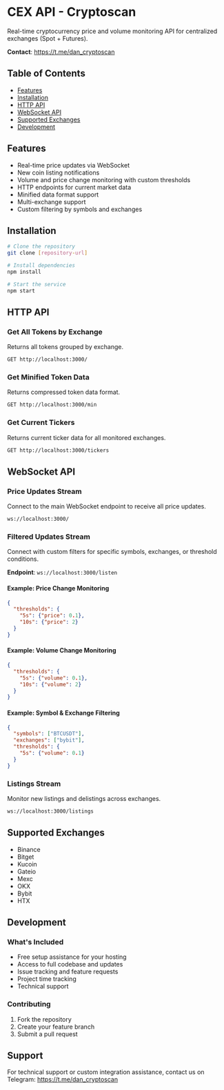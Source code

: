 # CEX API - Cryptoscan

Real-time cryptocurrency price and volume monitoring API for centralized exchanges (Spot + Futures).

**Contact**: https://t.me/dan_cryptoscan

## Table of Contents
- [Features](#features)
- [Installation](#installation)
- [HTTP API](#http-api)
- [WebSocket API](#websocket-api)
- [Supported Exchanges](#supported-exchanges)
- [Development](#development)

## Features
- Real-time price updates via WebSocket
- New coin listing notifications
- Volume and price change monitoring with custom thresholds
- HTTP endpoints for current market data
- Minified data format support
- Multi-exchange support
- Custom filtering by symbols and exchanges

## Installation

```bash
# Clone the repository
git clone [repository-url]

# Install dependencies
npm install

# Start the service
npm start
```

## HTTP API

### Get All Tokens by Exchange
Returns all tokens grouped by exchange.

```bash
GET http://localhost:3000/
```

### Get Minified Token Data
Returns compressed token data format.

```bash
GET http://localhost:3000/min
```

### Get Current Tickers
Returns current ticker data for all monitored exchanges.

```bash
GET http://localhost:3000/tickers
```

## WebSocket API

### Price Updates Stream
Connect to the main WebSocket endpoint to receive all price updates.

```bash
ws://localhost:3000/
```

### Filtered Updates Stream
Connect with custom filters for specific symbols, exchanges, or threshold conditions.

**Endpoint**: `ws://localhost:3000/listen`

#### Example: Price Change Monitoring
```json
{
  "thresholds": {
    "5s": {"price": 0.1},
    "10s": {"price": 2}
  }
}
```

#### Example: Volume Change Monitoring
```json
{
  "thresholds": {
    "5s": {"volume": 0.1},
    "10s": {"volume": 2}
  }
}
```

#### Example: Symbol & Exchange Filtering
```json
{
  "symbols": ["BTCUSDT"],
  "exchanges": ["bybit"],
  "thresholds": {
    "5s": {"volume": 0.1}
  }
}
```

### Listings Stream
Monitor new listings and delistings across exchanges.

```bash
ws://localhost:3000/listings
```

## Supported Exchanges
- Binance
- Bitget
- Kucoin
- Gateio
- Mexc
- OKX
- Bybit
- HTX

## Development

### What's Included
- Free setup assistance for your hosting
- Access to full codebase and updates
- Issue tracking and feature requests
- Project time tracking
- Technical support

### Contributing
1. Fork the repository
2. Create your feature branch
3. Submit a pull request

## Support
For technical support or custom integration assistance, contact us on Telegram: https://t.me/dan_cryptoscan
